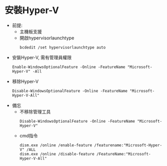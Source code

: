 
安裝Hyper-V
===
- 前提:
  - 主機板支援
  - 開啟hypervisorlaunchtype
    ```
    bcdedit /set hypervisorlaunchtype auto
    ```
- 安裝Hyper-V, 需有管理員權限
  ```
  Enable-WindowsOptionalFeature -Online -FeatureName "Microsoft-Hyper-V" -All
  ```
- 移除Hyper-V
  ```
  Disable-WindowsOptionalFeature -Online -FeatureName "Microsoft-Hyper-V-All"
  ```
- 備忘
  - 不移除管理工具
    ```
    Disable-WindowsOptionalFeature -Online -FeatureName "Microsoft-Hyper-V"
    ```
  - cmd指令
    ```
    dism.exe /online /enable-feature /featurename:"Microsoft-Hyper-V" /ALL
    dism.exe /online /disable-feature /FeatureName:"Microsoft-Hyper-V-All"
    ```